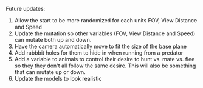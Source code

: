 Future updates:
1. Allow the start to be more randomized for each units FOV, View Distance and Speed
2. Update the mutation so other variables (FOV, View Distance and Speed) can mutate both up and down.
3. Have the camera automatically move to fit the size of the base plane
4. Add rabbbit holes for them to hide in when running from a predator
5. Add a variable to animals to control their desire to hunt vs. mate vs. flee so they they don't all follow the same desire. This will also be something that can mutate up or down. 
6. Update the models to look realistic
